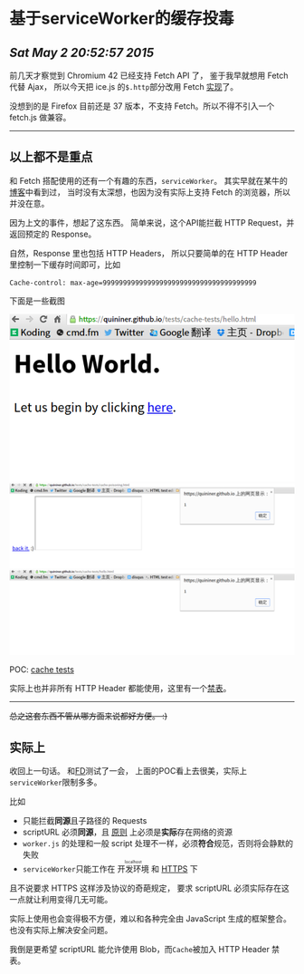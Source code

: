 # 基于serviceWorker的缓存投毒
## *Sat May  2 20:52:57 2015*

前几天才察觉到 Chromium 42 已经支持 Fetch API 了，
鉴于我早就想用 Fetch 代替 Ajax，
所以今天把 ice.js 的`$.http`部分改用 Fetch [实现](https://github.com/quininer/quininer.github.io/commit/df932e8111e716a0813f6c3fa856d196626352a6)了。

没想到的是 Firefox 目前还是 37 版本，不支持 Fetch。所以不得不引入一个 fetch.js 做兼容。

-------------------------------

以上都不是重点
--------------

和 Fetch 搭配使用的还有一个有趣的东西，`serviceWorker`。
其实早就在某牛的[博客](http://www.web-tinker.com/article/20879.html)中看到过，
当时没有太深想，也因为没有实际上支持 Fetch 的浏览器，所以并没在意。

因为上文的事件，想起了这东西。
简单来说，这个API能拦截 HTTP Request，并返回预定的 Response。

自然，Response 里也包括 HTTP Headers，
所以只要简单的在 HTTP Header 里控制一下缓存时间即可，比如

    Cache-control: max-age=99999999999999999999999999999999999999

下面是一些截图

![1](/upload/cache-tests-1.png)
![2](/upload/cache-tests-2.png)
![3](/upload/cache-tests-3.png)

POC: [cache tests](https://quininer.github.io/tests/cache-tests/serviceworker/index.html)

实际上也并非所有 HTTP Header 都能使用，这里有一个[禁表](https://fetch.spec.whatwg.org/#concept-header-list)。

-------------------------------

~~总之这套东西不管从哪方面来说都好方便。 :)~~

实际上
------

收回上一句话。
和[FD](https://twitter.com/filedescriptor)测试了一会，
上面的POC看上去很美，实际上`serviceWorker`限制多多。

比如

* 只能拦截**同源**且子路径的 Requests
* scriptURL 必须**同源**，且 [原则](https://github.com/slightlyoff/ServiceWorker/issues/262) 上必须是**实际**存在网络的资源
* `worker.js` 的处理和一般 script 处理不一样，必须**符合**规范，否则将会静默的失败
* `serviceWorker`只能工作在 <ruby>开发环境<rt>localhost</rt></ruby> 和 [HTTPS](https://github.com/slightlyoff/ServiceWorker/issues/385) 下

且不说要求 HTTPS 这样涉及协议的奇葩规定，
要求 scriptURL 必须实际存在这一点就让利用变得几无可能。

实际上使用也会变得极不方便，难以和各种完全由 JavaScript 生成的框架整合。
也没有实际上解决安全问题。

我倒是更希望 scriptURL 能允许使用 Blob，而`Cache`被加入 HTTP Header 禁表。
